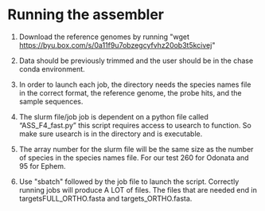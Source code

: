 # Running the assembler

1. Download the reference genomes by running "wget https://byu.box.com/s/0a11f9u7obzegcyfvhz20ob3t5kcivej"

2. Data should be previously trimmed and the user should be in the chase conda environment.

3. In order to launch each job, the directory needs the species names file in the correct format, the reference genome, the probe hits, and the sample sequences.

4. The slurm file/job job is dependent on a python file called “ASS_F4_fast.py” this script requires access to usearch to function. So make sure usearch is in the directory and is executable.

5. The array number for the slurm file will be the same size as the number of species in the species names file. For our test 260 for Odonata and 95 for Ephem.

6. Use "sbatch" followed by the job file to launch the script. Correctly running jobs will produce A LOT of files. The files that are needed end in targetsFULL_ORTHO.fasta and targets_ORTHO.fasta.


